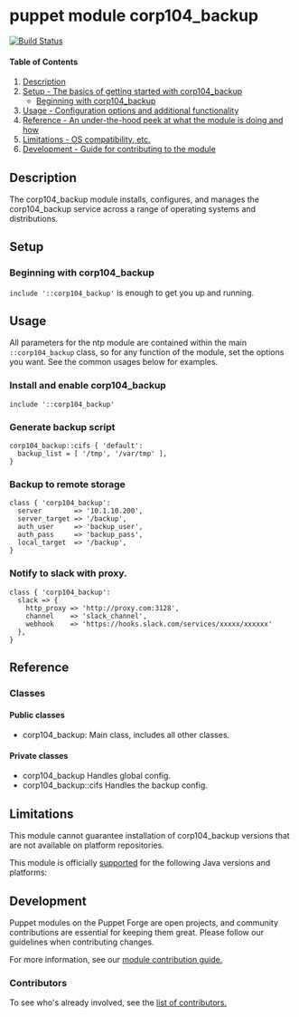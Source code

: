 # puppet module corp104_backup
[![Build Status](https://travis-ci.org/104corp/puppet-corp104_backup.svg?branch=master)](https://travis-ci.org/104corp/puppet-corp104_backup)


#### Table of Contents

1. [Description](#description)
1. [Setup - The basics of getting started with corp104_backup](#setup)
    * [Beginning with corp104_backup](#beginning-with-corp104_backup)
1. [Usage - Configuration options and additional functionality](#usage)
1. [Reference - An under-the-hood peek at what the module is doing and how](#reference)
1. [Limitations - OS compatibility, etc.](#limitations)
1. [Development - Guide for contributing to the module](#development)

## Description

The corp104_backup module installs, configures, and manages the corp104_backup service across a range of operating systems and distributions.

## Setup

### Beginning with corp104_backup

`include '::corp104_backup'` is enough to get you up and running.

## Usage

All parameters for the ntp module are contained within the main `::corp104_backup` class, so for any function of the module, set the options you want. See the common usages below for examples.

### Install and enable corp104_backup

```puppet
include '::corp104_backup'
```

### Generate backup script

```puppet
corp104_backup::cifs { 'default':
  backup_list = [ '/tmp', '/var/tmp' ],
}
```

### Backup to remote storage

```puppet
class { 'corp104_backup':
  server        => '10.1.10.200',
  server_target => '/backup',
  auth_user     => 'backup_user',
  auth_pass     => 'backup_pass',
  local_target  => '/backup',
}
```

### Notify to slack with proxy.

```puppet
class { 'corp104_backup':
  slack => {
    http_proxy => 'http://proxy.com:3128',
    channel    => 'slack_channel',
    webhook    => 'https://hooks.slack.com/services/xxxxx/xxxxxx'
  },
}
```

## Reference

### Classes

#### Public classes

* corp104_backup: Main class, includes all other classes.

#### Private classes

* corp104_backup Handles global config.
* corp104_backup::cifs Handles the backup config.


## Limitations

This module cannot guarantee installation of corp104_backup versions that are not available on  platform repositories.

This module is officially [supported](https://forge.puppetlabs.com/supported) for the following Java versions and platforms:

## Development

Puppet modules on the Puppet Forge are open projects, and community contributions are essential for keeping them great. Please follow our guidelines when contributing changes.

For more information, see our [module contribution guide.](https://docs.puppetlabs.com/forge/contributing.html)

### Contributors

To see who's already involved, see the [list of contributors.](https://github.com/puppetlabs/puppetlabs-ntp/graphs/contributors)
